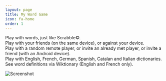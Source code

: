 ```yaml
---
layout: page
title: My Word Game
icon: fa-home
order: 1
---
```


Play with words, just like Scrabble©.  
Play with your friends (on the same device), or against your device.  
Play with a random remote player, or invite an already met player, or invite a friend (with an Android device).  
Play with English, French, German, Spanish, Catalan and Italian dictionaries.  
See word definitions via Wiktionary (English and French only).  

![Screenshot]({{site.baseurl}}/assets/images/screenshot.png)<!-- @IGNORE PREVIOUS: link -->
